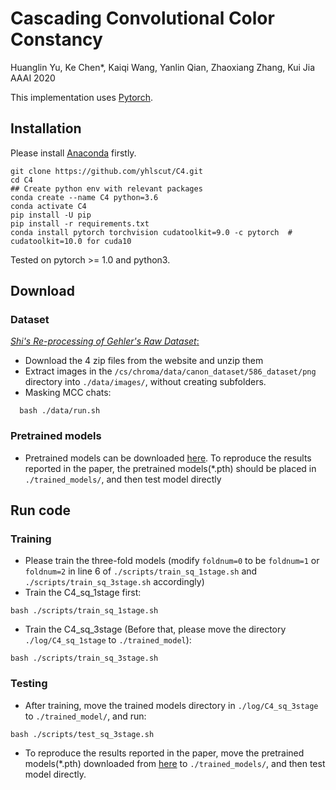 # Cascading Convolutional Color Constancy

Huanglin Yu, Ke Chen*, Kaiqi Wang, Yanlin Qian, Zhaoxiang Zhang, Kui Jia &nbsp; &nbsp;
AAAI 2020

This implementation uses [Pytorch](http://pytorch.org/).

## Installation
Please install [Anaconda](https://www.anaconda.com/distribution/) firstly.

```shell
git clone https://github.com/yhlscut/C4.git
cd C4
## Create python env with relevant packages
conda create --name C4 python=3.6
conda activate C4
pip install -U pip
pip install -r requirements.txt
conda install pytorch torchvision cudatoolkit=9.0 -c pytorch  # cudatoolkit=10.0 for cuda10
```

Tested on pytorch >= 1.0 and python3.

## Download
### Dataset

[*Shi's Re-processing of Gehler's Raw Dataset*:](http://www.cs.sfu.ca/~colour/data/shi_gehler/)

 - Download the 4 zip files from the website and unzip them 
 - Extract images in the `/cs/chroma/data/canon_dataset/586_dataset/png` directory into `./data/images/`, without creating subfolders.
 - Masking MCC chats: 
```shell
  bash ./data/run.sh
```

### Pretrained models
* Pretrained models can be downloaded [here](https://1drv.ms/u/s!AkGWFI5PP7sYarUAuXBGR3leujQ?e=Klqeg0). To reproduce the results reported in the paper, the pretrained models(*.pth) should be placed in `./trained_models/`, and then test model directly

## Run code

### Training
* Please train the three-fold models (modify `foldnum=0` to be `foldnum=1` or `foldnum=2` in line 6 of `./scripts/train_sq_1stage.sh` and `./scripts/train_sq_3stage.sh` accordingly)
* Train the C4_sq_1stage first:
```shell
bash ./scripts/train_sq_1stage.sh
```
* Train the C4_sq_3stage (Before that, please move the directory `./log/C4_sq_1stage` to `./trained_model`):
```shell
bash ./scripts/train_sq_3stage.sh
```

### Testing

* After training, move the trained models directory in `./log/C4_sq_3stage` to `./trained_model/`, and run:
```shell
bash ./scripts/test_sq_3stage.sh
```
* To reproduce the results reported in the paper, move the pretrained models(*.pth) downloaded from [here](https://1drv.ms/u/s!AkGWFI5PP7sYarUAuXBGR3leujQ?e=Klqeg0) to `./trained_models/`, and then test model directly.